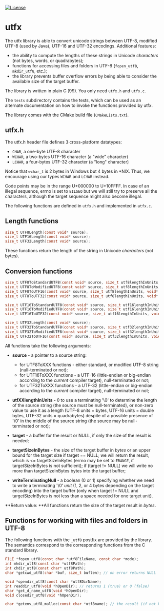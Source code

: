 [![License](https://img.shields.io/badge/license-MIT-green)](./LICENSE)

# utfx

The utfx library is able to convert unicode strings between UTF-8, modified UTF-8 (used by Java), UTF-16 and UTF-32 encodings. Additional features:

* the ability to compute the lengths of these strings in Unicode *characters* (not bytes, words, or quadrabytes);
* functions for accessing files and folders in UTF-8 (`fopen_utf8`, `mkdir_utf8`, etc.);
* the library prevents buffer overflow errors by being able to consider the available size of the target buffer.

The library is written in plain C (99). You only need `utfx.h` and `utfx.c`.

The `tests` subdirectory contains the tests, which can be used as an alternate documentation on how to invoke the functions provided by utfx.

The library comes with the CMake build file (`CMakeLists.txt`).

## utfx.h

The utfx.h header file defines 3 cross-platform datatypes:

* `CHAR`, a one-byte UTF-8 character
* `WCHAR`, a two-bytes UTF-16 character (a "wide" character)
* `LCHAR`, a four-bytes UTF-32 character (a "long" character)

Notice that `wchar_t` is 2 bytes in Windows but 4 bytes in *NIX. Thus, we encourage using our types `WCHAR` and `LCHAR` instead.

Code points may be in the range U+000000 to U+10FFFF. In case of an illegal sequence, errno is set to `EILSEQ` but we will still try to preserve all the characters, although the target sequence might also become illegal.

The following functions are defined in `utfx.h` and implemented in `utfx.c`.

## Length functions

```c
size_t UTF8Length(const void* source);
size_t UTF16Length(const void* source);
size_t UTF32Length(const void* source);
```

These functions return the length of the string in Unicode *characters* (not bytes).

## Conversion functions

```c
size_t UTF8ToStandardUTF8(const void* source, size_t utf8lengthInUnits, void* target, size_t targetSizeInBytes, int writeTerminatingNull);
size_t UTF8ToModifiedUTF8(const void* source, size_t utf8lengthInUnits, void* target, size_t targetSizeInBytes, int writeTerminatingNull);
size_t UTF8ToUTF16(const void* source, size_t utf8lengthInUnits, void* target, size_t targetSizeInBytes, int writeTerminatingNull);
size_t UTF8ToUTF32(const void* source, size_t utf8lengthInUnits, void* target, size_t targetSizeInBytes, int writeTerminatingNull);

size_t UTF16ToStandardUTF8(const void* source, size_t utf16lengthInUnits, void* target, size_t targetSizeInBytes, int writeTerminatingNull);
size_t UTF16ToModifiedUTF8(const void* source, size_t utf16lengthInUnits, void* target, size_t targetSizeInBytes, int writeTerminatingNull);
size_t UTF16ToUTF32(const void* source, size_t utf16lengthInUnits, void* target, size_t targetSizeInBytes, int writeTerminatingNull);

size_t UTF32Length(const void* source);
size_t UTF32ToStandardUTF8(const void* source, size_t utf32lengthInUnits, void* target, size_t targetSizeInBytes, int writeTerminatingNull);
size_t UTF32ToModifiedUTF8(const void* source, size_t utf32lengthInUnits, void* target, size_t targetSizeInBytes, int writeTerminatingNull);
size_t UTF32ToUTF16(const void* source, size_t utf32lengthInUnits, void* target, size_t targetSizeInBytes, int writeTerminatingNull);
```

All functions take the following arguments:

* **source** - a pointer to a source string:
  * for UTF8ToXXX functions - either standard, or modified UTF-8 string (null-terminated or not);
  * for UTF16ToXXX functions - a UTF-16 (little-endian or big-endian according to the *current* compiler target), null-terminated or not;
  * for UTF32ToXXX functions - a UTF-32 (little-endian or big-endian according to the *current* compiler target), null-terminated or not;
  
* **utfXXlengthInUnits** - 0 to use a terminating '\0' to determine the length of the source string (the source must be null-terminated), or non-zero value to use it as a length (UTF-8 units = bytes, UTF-16 units = double bytes, UTF-32 units = quadrabytes) despite of a possible presence of '\0' in the middle of the source string (the source may be null-terminated or not);
  
* **target** - a buffer for the result or NULL, if only the size of the result is needed;
  
* **targetSizeInBytes** - the size of the target buffer in *bytes* or an upper bound for the target size if target == NULL; we will return the result, which is <= targetSizeInBytes  (errno may be set to `ERANGE`, if targetSizeInBytes is not sufficient); if (target != NULL) we will write no more than targetSizeInBytes bytes into the target buffer;
  
* **writeTerminatingNull** - a boolean (0 or 1) specifying whether we need to write a terminating '\0' *unit* (1, 2, or 4 bytes depending on the target encoding) into the target buffer (only when target != NULL and targetSizeInBytes is not less than a space needed for one target unit).



**Return value: **All functions return the size of the target result in *bytes*.

## Functions for working with files and folders in UTF-8

The following functions with the `_utf8` postfix are provided by the library. The semantics correspond to the corresponding functions from the C standard library.

```c
FILE *fopen_utf8(const char *utf8FileName, const char *mode);
int mkdir_utf8(const char *utf8Path);
int chdir_utf8(const char* utf8Path);
char *getcwd_utf8(char *buf, size_t buflen); // on error returns NULL

void *opendir_utf8(const char *utf8DirName);
int readdir_utf8(void *hOpenDir); // returns 1 (true) or 0 (false)
char *get_d_name_utf8(void *hOpenDir);
void closedir_utf8(void *hOpenDir);

char *getenv_utf8_malloc(const char *utf8name); // the result (if not NULL) must be freed by free()
```

